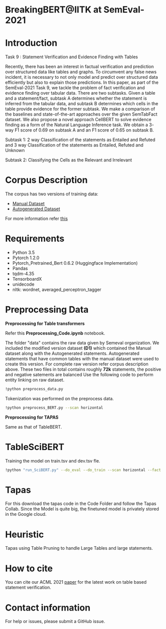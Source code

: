 # BreakingBERT@IITK at SemEval-2021
# Introduction

Task 9 : Statement Verification and Evidence Finding with Tables

Recently, there has been an interest in factual
verification and prediction over structured data
like tables and graphs. To circumvent any false
news incident, it is necessary to not only model
and predict over structured data efficiently but
also to explain those predictions. In this paper, as part of the SemEval-2021 Task 9, we
tackle the problem of fact verification and evidence finding over tabular data. There are two
subtasks. Given a table and a statement/fact,
subtask A determines whether the statement is
inferred from the tabular data, and subtask B
determines which cells in the table provide evidence for the former subtask. We make a comparison of the baselines and state-of-the-art approaches over the given SemTabFact dataset.
We also propose a novel approach CellBERT
to solve evidence finding as a form of the Natural Language Inference task. We obtain a 3-
way F1 score of 0.69 on subtask A and an F1
score of 0.65 on subtask B.


Subtask 1: 2 way Classification of the statements as Entailed and Refuted and 3 way Classification of the statements as Entailed, Refuted and Unknown

Subtask 2: Classifying the Cells as the Relevant and Irrelevant
            
           
# Corpus Description

The corpus has two versions of training data:
- [Manual Dataset](https://drive.google.com/file/d/1yObzEEZJ8qM7ZjrMcbtKZ-jofpL820ft/view)
- [Autogenerated Dataset](https://drive.google.com/file/d/1fz-g3wmAIwav_wQoF9t64NXEuQwyInZq/view)

For more information refer [this](https://sites.google.com/view/sem-tab-facts)

# Requirements
- Python 3.5
- Pytorch 1.2.0
- Pytorch_Pretrained_Bert 0.6.2 (Huggingface Implementation)
- Pandas
- tqdm-4.35
- TensorboardX
- unidecode
- nltk: wordnet, averaged_perceptron_tagger

# Preprocessing Data
**Preprocessing for Table transformers**

Refer this **Preprocessing_Code.ipynb** notebook.

The folder "data" contains the raw data given by Semeval organization. We included the modified version dataset **(D1)** which contained the Manual dataset along with the Autogenerated statements. Autogenerated statements that have common tables with
the manual dataset were used to create this version. For complete raw version refer corpus description above.
These two files in total contains roughly **72k** statements, the positive and negative satements are balanced
Use the following code to perform entity linking on raw dataset.
```sh
!python preprocess_data.py
```
Tokenization was performed on the preprocess data.
```sh
!python preprocess_BERT.py --scan horizontal
```

**Preprocessing for TAPAS**

Same as that of TableBERT.

# TableSciBERT

Training the model on train.tsv and dev.tsv fle.
```sh
!python "run_SciBERT.py" --do_eval --do_train --scan horizontal --fact first --output_dir output folder --train_batch_size 6 --period 3000 --bert_model "allenai/scibert_scivocab_uncased" --learning_rate 0.00001
```

# Tapas
For this download the tapas code in the Code Folder and follow the Tapas Collab. Since the Model is quite big, the finetuned model is privately stored in the Google cloud.
# Heuristic
Tapas using Table Pruning to handle Large Tables and large statements.

# How to cite
You can cite our ACML 2021 [paper](https://arxiv.org/abs/2104.03071) for the latest work on table based statement verification.

# Contact information
For help or issues, please submit a GitHub issue.


